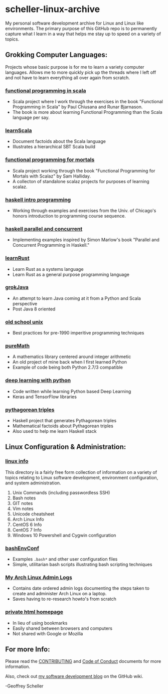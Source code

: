 # scheller-linux-archive
My personal software development archive for Linux and Linux
like environments.  The primary purpose of this GitHub repo
is to permanently capture what I learn in a way that helps me stay up to
speed on a variety of topics.

## Grokking Computer Languages:
Projects whose basic purpose is for me to learn a variety computer
languages.  Allows me to more quickly pick up the threads where I
left off and not have to learn everything all over again from scratch.

### [functional programming in scala](grok/grokScala/fpinscala/)
* Scala project where I work through the exercises in the book
  "Functional Programming in Scala" by Paul Chiusana and Runar Bjarnason.
* The book is more about learning Functional Programming than the
  Scala language per say.

### [learnScala](grok/grokScala/learnScala)
* Document factoids about the Scala language
* Illustrates a hierarchical SBT Scala build

### [functional programming for mortals](grok/grokScalaz/fpForMortals/)
* Scala project working through the book
  "Functional Programming for Mortals with Scalaz" by Sam Halliday.
* A collecton of standalone scalaz projects for purposes of learning scalaz.

### [haskell intro programming](grok/grokHaskell/haskellIntroProgramming/)
* Working through examples and exercises from the Univ. of Chicago's
  honors introduction to programming course sequence.

### [haskell parallel and concurrent](grok/grokHaskell/haskellParallelAndConcurrent/)
* Implementing examples inspired by Simon Marlow's book
  "Parallel and Concurrent Programming in Haskell."

### [learnRust](grok/grokRust/learnRust)
* Learn Rust as a systems language
* Learn Rust as a general purpose programming language

### [grokJava](grok/grokJava/)
* An attempt to learn Java coming at it from a Python and Scala perspective
* Post Java 8 oriented

### [old school unix](grok/oldSchool)
* Best practices for pre-1990 imperitive programming techniques

### [pureMath](grok/grokPython/pureMath/)
* A mathematics library centered around integer arithmetic
* An old project of mine back when I first learned Python
* Example of code being both Python 2.7/3 compatible

### [deep learning with python](grok/grokPython/deepLearning/)
* Code written while learning Python based Deep Learning
* Keras and TensorFlow libraries

### [pythagorean triples](grok/grokPython/pythagTriples/)
* Haskell project that generates Pythagorean triples
* Mathematical factoids about Pythagorean triples
* Also used to help me learn Haskell stack

## Linux Configuration & Administration:
### [linux info](linux/info/)
This directory is a fairly free form collection of information
on a variety of topics relating to Linux software development,
environment configuration, and system administration.

1. Unix Commands (including passwordless SSH)
2. Bash notes
3. GIT notes
4. Vim notes
5. Unicode cheatsheet
6. Arch Linux Info
7. CentOS 6 Info
8. CentOS 7 Info
9. Windows 10 Powershell and Cygwin configuration

### [bashEnvConf](linux/bashEnvConf/)
* Examples `.bash*` and other user configuration files
* Simple, utilitarian bash scripts illustrating bash scripting techniques

### [My Arch Linux Admin Logs](linux/ArchLinuxAdminLogs/)
* Contains date ordered admin logs documenting the steps taken
  to create and administer Arch Linux on a laptop.
* Saves having to re-research howto's from scratch

### [private html homepage](web)
* In lieu of using bookmarks
* Easily shared between browsers and computers
* Not shared with Google or Mozilla

## For more Info:
Please read the
[CONTRIBUTING](CONTRIBUTING.md)
and
[Code of Conduct](CODE_OF_CONDUCT.md)
documents for more information.

Also, check out [my software development
blog](https://github.com/grscheller/scheller-linux-archive/wiki/GRScheller-Software-Development-Blog) on the GitHub wiki.

-Geoffrey Scheller
